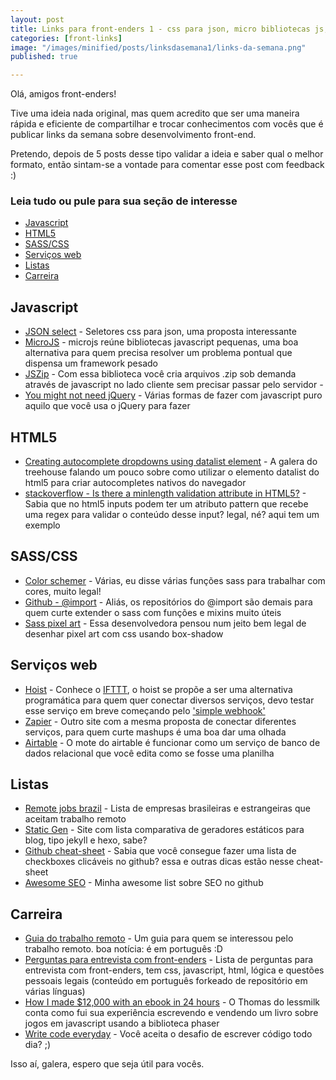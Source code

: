 ```yaml
---
layout: post
title: Links para front-enders 1 - css para json, micro bibliotecas js, html5 datalist, pixel art em sass, guia do trabalho remoto e muito mais ... 
categories: [front-links]
image: "/images/minified/posts/linksdasemana1/links-da-semana.png"
published: true

---
```


Olá, amigos front-enders! 

Tive uma ideia nada original, mas quem acredito que ser uma maneira rápida e eficiente de compartilhar e trocar conhecimentos com vocês que é publicar links da semana sobre desenvolvimento front-end. 

Pretendo, depois de 5 posts desse tipo validar a ideia e saber qual o melhor formato, então sintam-se a vontade para comentar esse post com feedback :)

### Leia tudo ou pule para sua seção de interesse
* [Javascript](#javascript)
* [HTML5](#html5)
* [SASS/CSS](#sasscss)
* [Serviços web](#servios-web)
* [Listas](#listas)
* [Carreira](#carreira)

## Javascript
* [JSON select](http://jsonselect.org) - Seletores css para json, uma proposta interessante
* [MicroJS](http://microjs.com) - microjs reúne bibliotecas javascript pequenas, uma boa alternativa para quem precisa resolver um problema pontual que dispensa um framework pesado
* [JSZip](https://stuk.github.io/jszip) - Com essa biblioteca você cria arquivos .zip sob demanda através de javascript no lado cliente sem precisar passar pelo servidor *-*
* [You might not need jQuery](http://youmightnotneedjquery.com/) - Várias formas de fazer com javascript puro aquilo que você usa o jQuery para fazer

## HTML5
* [Creating autocomplete dropdowns using datalist element](http://blog.teamtreehouse.com/creating-autocomplete-dropdowns-datalist-element) - A galera do treehouse falando um pouco sobre como utilizar o elemento datalist do html5 para criar autocompletes nativos do navegador
* [stackoverflow - Is there a minlength validation attribute in HTML5?](http://stackoverflow.com/questions/10281962/is-there-a-minlength-validation-attribute-in-html5) - Sabia que no html5 inputs podem ter um atributo pattern que recebe uma regex para validar o conteúdo desse input? legal, né? aqui tem um exemplo

## SASS/CSS
* [Color schemer](https://github.com/at-import/color-schemer) - Várias, eu disse várias funções sass para trabalhar com cores, muito legal!
* [Github - @import](https://github.com/at-import/) - Aliás, os repositórios do @import são demais para quem curte extender o sass com funções e mixins muito úteis
* [Sass pixel art](http://una.im/sass-pixel-art/) - Essa desenvolvedora pensou num jeito bem legal de desenhar pixel art com css usando box-shadow

## Serviços web
* [Hoist](http://hoist.io/) - Conhece o [IFTTT](https://ifttt.com/), o hoist se propõe a ser uma alternativa programática para quem quer conectar diversos serviços, devo testar esse serviço em breve começando pelo ['simple webhook'](http://help.hoist.io/hc/en-us/articles/210935018-Simple-Webhook)
* [Zapier](https://zapier.com/) - Outro site com a mesma proposta de conectar diferentes serviços, para quem curte mashups é uma boa dar uma olhada
* [Airtable](https://airtable.com) - O mote do airtable é funcionar como um serviço de banco de dados relacional que você edita como se fosse uma planilha

## Listas
* [Remote jobs brazil](https://github.com/lerrua/remote-jobs-brazil) - Lista de empresas brasileiras e estrangeiras que aceitam trabalho remoto
* [Static Gen](http://www.staticgen.com/) - Site com lista comparativa de geradores estáticos para blog, tipo jekyll e hexo, sabe?
* [Github cheat-sheet](https://github.com/tiimgreen/github-cheat-sheet) - Sabia que você consegue fazer uma lista de checkboxes clicáveis no github? essa e outras dicas estão nesse cheat-sheet
* [Awesome SEO](https://github.com/teles/awesome-seo) - Minha awesome list sobre SEO no github

## Carreira

* [Guia do trabalho remoto](https://github.com/pragmaticivan/guia-do-trabalho-remoto) - Um guia para quem se interessou pelo trabalho remoto. boa notícia: é em português :D
* [Perguntas para entrevista com front-enders](https://github.com/vagasfrontend/perguntas-para-entrevista) - Lista de perguntas para entrevista com front-enders, tem css, javascript, html, lógica e questões pessoais legais (conteúdo em português forkeado de repositório em várias línguas)
* [How I made $12,000 with an ebook in 24 hours](http://blog.lessmilk.com/ebook-sales/) - O Thomas do lessmilk conta como fui sua experiência escrevendo e vendendo um livro sobre jogos em javascript usando a biblioteca phaser
* [Write code everyday](http://writecodeeveryday.io/) - Você aceita o desafio de escrever código todo dia? ;)

Isso aí, galera, espero que seja útil para vocês.
